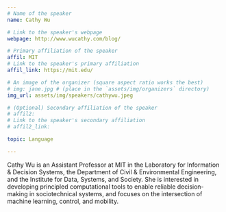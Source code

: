 ```yaml
---
# Name of the speaker
name: Cathy Wu

# Link to the speaker's webpage
webpage: http://www.wucathy.com/blog/

# Primary affiliation of the speaker
affil: MIT
# Link to the speaker's primary affiliation
affil_link: https://mit.edu/

# An image of the organizer (square aspect ratio works the best)
# img: jane.jpg # (place in the `assets/img/organizers` directory)
img_url: assets/img/speakers/cathywu.jpeg

# (Optional) Secondary affiliation of the speaker
# affil2:
# Link to the speaker's secondary affiliation
# affil2_link:

topic: Language

---
```


<!-- Whatever you write below will show up as the speaker's bio -->

Cathy Wu is an Assistant Professor at MIT in the Laboratory for Information & Decision Systems, the Department of Civil & Environmental Engineering, and the Institute for Data, Systems, and Society. She is interested in developing principled computational tools to enable reliable decision-making in sociotechnical systems, and focuses on the intersection of machine learning, control, and mobility.
